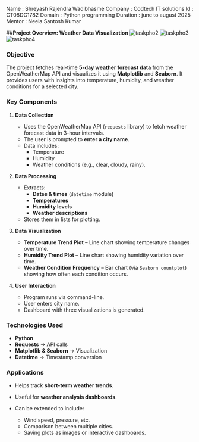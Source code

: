 Name : Shreyash Rajendra Wadibhasme
Company : Codtech IT solutions
Id : CT08DG1782
Domain : Python programming
Duration : june to august 2025
Mentor : Neela Santosh Kumar 


##**Project Overview: Weather Data Visualization**
![taskpho2](https://github.com/user-attachments/assets/67807014-e459-4395-856c-5baeda64faf5)
![taskpho3](https://github.com/user-attachments/assets/179fa5cb-87c6-47c8-8e86-819a09cb7ed8)
![taskpho4](https://github.com/user-attachments/assets/c22aeec4-3baf-41bf-978d-3f76465947bd)


### **Objective**

The project fetches real-time **5-day weather forecast data** from the OpenWeatherMap API and visualizes it using **Matplotlib** and **Seaborn**. It provides users with insights into temperature, humidity, and weather conditions for a selected city.

### **Key Components**

1. **Data Collection**

   * Uses the OpenWeatherMap API (`requests` library) to fetch weather forecast data in 3-hour intervals.
   * The user is prompted to **enter a city name**.
   * Data includes:
     * Temperature
     * Humidity
     * Weather conditions (e.g., clear, cloudy, rainy).

2. **Data Processing**
   * Extracts:
     * **Dates & times** (`datetime` module)
     * **Temperatures**
     * **Humidity levels**
     * **Weather descriptions**
   * Stores them in lists for plotting.

3. **Data Visualization**
   * **Temperature Trend Plot** – Line chart showing temperature changes over time.
   * **Humidity Trend Plot** – Line chart showing humidity variation over time.
   * **Weather Condition Frequency** – Bar chart (via `Seaborn countplot`) showing how often each condition occurs.

4. **User Interaction**
   * Program runs via command-line.
   * User enters city name.
   * Dashboard with three visualizations is generated.

### **Technologies Used**

* **Python**
* **Requests** → API calls
* **Matplotlib & Seaborn** → Visualization
* **Datetime** → Timestamp conversion

### **Applications**

* Helps track **short-term weather trends**.
* Useful for **weather analysis dashboards**.
* Can be extended to include:

  * Wind speed, pressure, etc.
  * Comparison between multiple cities.
  * Saving plots as images or interactive dashboards.
